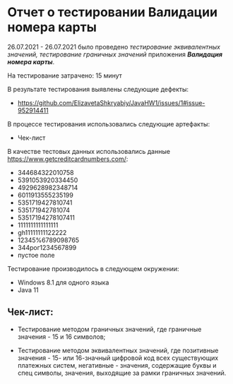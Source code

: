 # Отчет о тестировании Валидации номера карты

26.07.2021 - 26.07.2021 было проведено *тестирование эквивалентных значений, тестирование граничных значений* приложения ***Валидация номера карты***.

На тестирование затрачено: 15 минут

В результате тестирования выявлены следующие дефекты:

* https://github.com/ElizavetaShkryabiy/JavaHW1/issues/1#issue-952914411

В процессе тестирования использовались следующие артефакты:

* Чек-лист

В качестве тестовых данных использовались данные https://www.getcreditcardnumbers.com/:

* 344684322010758
* 5391053920334450
* 4929628982348714
* 6011913555235199
* 5351719427810741
* 535171942781074
* 53517194278107411
* 1111111111111111
* gh11111111122222
* 12345%6789098765
* 344рог1234567899
* пустое поле

Тестирование производилось в следующем окружении:

* Windows 8.1 для одного языка
* Java 11




## Чек-лист:
* Тестирование методом граничных значений, где граничные значения - 15 и 16 символов;

* Тестирование методом эквивалентных значений, где позитивные значения - 15- или 16-значный цифровой код всех существующих платежных систем,
негативные - значения, содержащие буквы и спец символы, значения, выходящие за рамки граничных значений.